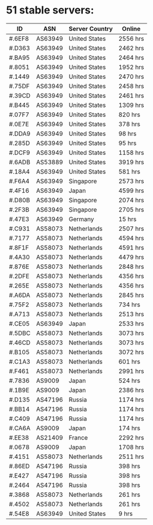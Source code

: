 # 51 stable servers:

| ID | ASN | Server Country | Online |
| ------ | ------ | ------ | ------ |
| #.6EF8 | AS63949 | United States | 2556 hrs |
| #.D363 | AS63949 | United States | 2462 hrs |
| #.BA95 | AS63949 | United States | 2464 hrs |
| #.8051 | AS63949 | United States | 1952 hrs |
| #.1449 | AS63949 | United States | 2470 hrs |
| #.75DF | AS63949 | United States | 2458 hrs |
| #.39CD | AS63949 | United States | 2461 hrs |
| #.B445 | AS63949 | United States | 1309 hrs |
| #.07F7 | AS63949 | United States | 820 hrs |
| #.0E7E | AS63949 | United States | 378 hrs |
| #.DDA9 | AS63949 | United States | 98 hrs |
| #.285D | AS63949 | United States | 95 hrs |
| #.DCF9 | AS63949 | United States | 1158 hrs |
| #.6ADB | AS53889 | United States | 3919 hrs |
| #.18A4 | AS63949 | United States | 581 hrs |
| #.F6A4 | AS63949 | Singapore | 2573 hrs |
| #.4F16 | AS63949 | Japan | 4599 hrs |
| #.D80B | AS63949 | Singapore | 2074 hrs |
| #.2F3B | AS63949 | Singapore | 2705 hrs |
| #.47E3 | AS63949 | Germany | 15 hrs |
| #.C931 | AS58073 | Netherlands | 2507 hrs |
| #.7177 | AS58073 | Netherlands | 4594 hrs |
| #.8F1F | AS58073 | Netherlands | 4591 hrs |
| #.4A30 | AS58073 | Netherlands | 4479 hrs |
| #.876E | AS58073 | Netherlands | 2848 hrs |
| #.2DFE | AS58073 | Netherlands | 4356 hrs |
| #.265E | AS58073 | Netherlands | 4356 hrs |
| #.A6DA | AS58073 | Netherlands | 2845 hrs |
| #.75F2 | AS58073 | Netherlands | 734 hrs |
| #.A713 | AS58073 | Netherlands | 2513 hrs |
| #.CE05 | AS63949 | Japan | 2533 hrs |
| #.5DBC | AS58073 | Netherlands | 3073 hrs |
| #.46CD | AS58073 | Netherlands | 3073 hrs |
| #.B105 | AS58073 | Netherlands | 3072 hrs |
| #.C1A3 | AS58073 | Netherlands | 601 hrs |
| #.F461 | AS58073 | Netherlands | 2991 hrs |
| #.7836 | AS9009 | Japan | 524 hrs |
| #.1B9E | AS9009 | Japan | 2386 hrs |
| #.D135 | AS47196 | Russia | 1174 hrs |
| #.BB14 | AS47196 | Russia | 1174 hrs |
| #.C409 | AS47196 | Russia | 1174 hrs |
| #.CA6A | AS9009 | Japan | 174 hrs |
| #.EE38 | AS21409 | France | 2292 hrs |
| #.0678 | AS9009 | Japan | 1708 hrs |
| #.4151 | AS58073 | Netherlands | 2511 hrs |
| #.86ED | AS47196 | Russia | 398 hrs |
| #.E427 | AS47196 | Russia | 398 hrs |
| #.2464 | AS47196 | Russia | 398 hrs |
| #.3868 | AS58073 | Netherlands | 261 hrs |
| #.4502 | AS58073 | Netherlands | 261 hrs |
| #.54E8 | AS63949 | United States | 9 hrs |

